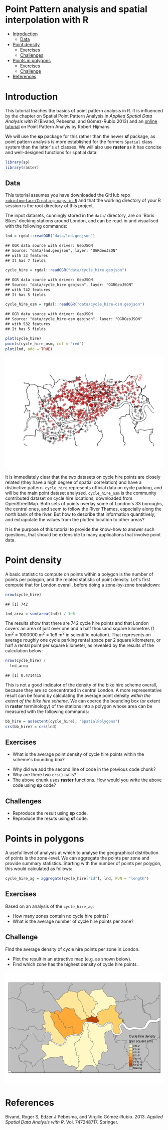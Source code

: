 Point Pattern analysis and spatial interpolation with R
================

-   [Introduction](#introduction)
    -   [Data](#data)
-   [Point density](#point-density)
    -   [Exercises](#exercises)
    -   [Challenges](#challenges)
-   [Points in polygons](#points-in-polygons)
    -   [Exercises](#exercises-1)
    -   [Challenge](#challenge)
-   [References](#references)

Introduction
============

This tutorial teaches the basics of point pattern analysis in R. It is influenced by the chapter on Spatial Point Pattern Analysis in *Applied Spatial Data Analysis with R* (Bivand, Pebesma, and Gómez-Rubio 2013) and an [online tutorial](http://rspatial.org/analysis/rst/8-pointpat.html) on Point Pattern Analyis by Robert Hijmans.

We will use the **sp** package for this rather than the newer **sf** package, as point pattern analysis is more established for the formers `Spatial` class system than the latter's `sf` classes. We will also use **raster** as it has concise and well-designed functions for spatial data:

``` r
library(sp)
library(raster)
```

Data
----

This tutorial assumes you have downloaded the GitHub repo [`robinlovelace/Creating-maps-in-R`](https://github.com/Robinlovelace/Creating-maps-in-R) and that the working directory of your R session is the root directory of this project.

<!-- Could say how to this with download.file... -->
The input datasets, cunningly stored in the `data/` directory, are on 'Boris Bikes' docking stations around London, and can be read-in and visualised with the following commands:

``` r
lnd = rgdal::readOGR("data/lnd.geojson")
```

    ## OGR data source with driver: GeoJSON 
    ## Source: "data/lnd.geojson", layer: "OGRGeoJSON"
    ## with 33 features
    ## It has 7 fields

``` r
cycle_hire = rgdal::readOGR("data/cycle_hire.geojson")
```

    ## OGR data source with driver: GeoJSON 
    ## Source: "data/cycle_hire.geojson", layer: "OGRGeoJSON"
    ## with 742 features
    ## It has 5 fields

``` r
cycle_hire_osm = rgdal::readOGR("data/cycle_hire-osm.geojson")
```

    ## OGR data source with driver: GeoJSON 
    ## Source: "data/cycle_hire-osm.geojson", layer: "OGRGeoJSON"
    ## with 532 features
    ## It has 5 fields

``` r
plot(cycle_hire)
points(cycle_hire_osm, col = "red")
plot(lnd, add = TRUE)
```

![](point-pattern_files/figure-markdown_github/cycle-hire1-1.png)

It is immediately clear that the two datasets on cycle hire points are closely related (they have a high degree of spatial correlation) and have a distinctive pattern. `cycle_hire` represents official data on cycle parking, and will be the main point dataset analysed. `cycle_hire_osm` is the community contributed dataset on cycle hire locations, downloaded from OpenStreetMap. Both sets of points overlay some of London's 33 boroughs, the central ones, and seem to follow the River Thames, especially along the north bank of the river. But how to describe that information quantitively, and extrapolate the values from the plotted location to other areas?

It is the purpose of this tutorial to provide the know-how to answer such questions, that should be extensible to many applications that involve point data.

Point density
=============

A basic statistic to compute on points within a polygon is the number of points per polygon, and the related statistic of point density. Let's first compute that for London overall, before doing a zone-by-zone breakdown:

``` r
nrow(cycle_hire)
```

    ## [1] 742

``` r
lnd_area = sum(area(lnd)) / 1e6
```

The results show that there are 742 cycle hire points and that London covers an area of just over one and a half thousand square kilometres (1 km<sup>2</sup> = 1000000 m<sup>2</sup> = 1e6 m<sup>2</sup> in scientific notation). That represents on average roughly one cycle parking rental space per 2 square kilometers, or half a rental point per square kilometer, as revealed by the results of the calculation below:

``` r
nrow(cycle_hire) /
  lnd_area
```

    ## [1] 0.4714415

This is not a good indicator of the density of the bike hire scheme overall, because they are so concentrated in central London. A more representative result can be found by calculating the average point density *within the extent of the bike hire scheme*. We can coerce the bounding box (or extent in **raster** terminology) of the stations into a polygon whose area can be measured with the following commands:

``` r
bb_hire = as(extent(cycle_hire), "SpatialPolygons")
crs(bb_hire) = crs(lnd)
```

Exercises
---------

-   What is the average point density of cycle hire points within the scheme's bounding box?

<!-- ```{r} -->
<!-- c_area = area(bb_hire) / 1e6 -->
<!-- nrow(cycle_hire) / c_area -->
<!-- ``` -->
-   Why did we add the second line of code in the previous code chunk?
-   Why are there two `crs()` calls?
-   The above chunk uses **raster** functions. How would you write the above code using **sp** code?

Challenges
----------

-   Reproduce the result using **sp** code.
-   Reproduce the resuts using **sf** code.

Points in polygons
==================

A useful level of analysis at which to analyse the geographical distribution of points is the zone-level. We can aggregate the points per zone and provide summary statistics. Starting with the number of points per polygon, this would calculated as follows:

``` r
cycle_hire_ag = aggregate(cycle_hire["id"], lnd, FUN = "length")
```

Exercises
---------

Based on an analysis of the `cycle_hire_ag`:

-   How many zones contain no cycle hire points?
-   What is the average number of cycle hire points per zone?

Challenge
---------

Find the average density of cycle hire points per zone in London.

-   Plot the result in an attractive map (e.g. as shown below).
-   Find which zone has the highest density of cycle hire points.

<!-- ```{r zonedense} -->
<!-- lnd_areas = area(lnd) / 1e6 -->
<!-- lnd$`cycle_hire_density` = cycle_hire_ag$id / lnd_areas -->
<!-- library(tmap) -->
<!-- bb = tmaptools::bb(cycle_hire, 2) -->
<!-- ft = "Cycle hire density\n(per square km)" -->
<!-- # tmap_mode("view") -->
<!-- (m = qtm(lnd, "cycle_hire_density", fill.title = ft, bbox = bb)) -->
<!-- # save_tmap(tm = m, filename = "figure/cyle-hire-lnd.png", width = 600) -->
<!-- lnd$NAME[which.max(lnd$cycle_hire_density)] -->
<!-- ``` -->
![](point-pattern_files/figure-markdown_github/zonedense-1.png)

References
==========

Bivand, Roger S, Edzer J Pebesma, and Virgilio Gómez-Rubio. 2013. *Applied Spatial Data Analysis with R*. Vol. 747248717. Springer.
